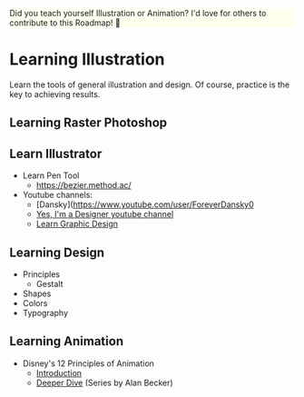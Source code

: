<p style="background-color: #ffe;">Did you teach yourself Illustration or Animation? I'd love for others to contribute to this Roadmap! 🙏</p>

# Learning Illustration

Learn the tools of general illustration and design. Of course, practice is the key to achieving results.

## Learning Raster Photoshop
## Learn Illustrator
- Learn Pen Tool
  - https://bezier.method.ac/
- Youtube channels:
  - [Dansky](https://www.youtube.com/user/ForeverDansky0
  - [Yes, I'm a Designer youtube channel](https://www.youtube.com/channel/UCT_of6HCtVZFpnnnLUeAGYA)
  - [Learn Graphic Design](https://www.youtube.com/channel/UCJneT8kR87YUTTi_jUEcg5w)



## Learning Design
  - Principles
    - Gestalt
  - Shapes
  - Colors
  - Typography
  
## Learning Animation
  - Disney's 12 Principles of Animation
    - [Introduction](https://vimeo.com/93206523)
    - [Deeper Dive](https://www.youtube.com/watch?v=uDqjIdI4bF4) (Series by Alan Becker)
    
<!-- ## Photo Manipulation -->

